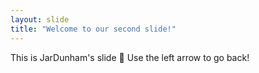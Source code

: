 ```yaml
---
layout: slide
title: "Welcome to our second slide!"
---
```

This is JarDunham's slide :tada:
Use the left arrow to go back!


